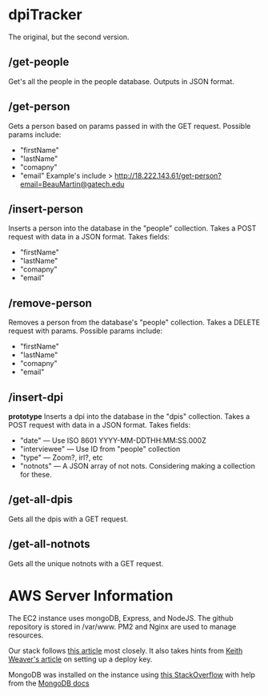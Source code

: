 # dpiTracker
The original, but the second version.

## /get-people
Get's all the people in the people database. Outputs in JSON format.

## /get-person
Gets a person based on params passed in with the GET request. Possible params include:
- "firstName"
- "lastName"
- "comapny"
- "email"
Example's include > http://18.222.143.61/get-person?email=BeauMartin@gatech.edu

## /insert-person
Inserts a person into the database in the "people" collection. Takes a POST request with data in a JSON format. Takes fields:
- "firstName"
- "lastName"
- "comapny"
- "email"

## /remove-person
Removes a person from the database's "people" collection. Takes a DELETE request with params. Possible params include:
- "firstName"
- "lastName"
- "comapny"
- "email"

## /insert-dpi
**prototype**
Inserts a dpi into the database in the "dpis" collection. Takes a POST request with data in a JSON format. Takes fields:
- "date" — Use ISO 8601 YYYY-MM-DDTHH:MM:SS.000Z
- "interviewee" — Use ID from "people" collection
- "type" — Zoom?, irl?, etc
- "notnots" — A JSON array of not nots. Considering making a collection for these.

## /get-all-dpis
Gets all the dpis with a GET request.

## /get-all-notnots
Gets all the unique notnots with a GET request.

# AWS Server Information

The EC2 instance uses mongoDB, Express, and NodeJS. The github repository is stored in /var/www. PM2 and Nginx are used to manage resources.

Our stack follows [this article](https://itnext.io/deploy-a-mongodb-expressjs-reactjs-nodejs-mern-stack-web-application-on-aws-ec2-2a0d8199a682) most closely. It also takes hints from [Keith Weaver's article](https://medium.com/@Keithweaver_/setting-up-mern-stack-on-aws-ec2-6dc599be4737) on setting up a deploy key.

MongoDB was installed on the instance using [this StackOverflow](https://stackoverflow.com/questions/61547664/im-unable-to-install-mongodb-in-my-ubuntu-system-and-i-face-this-error-while-in) with help from the [MongoDB docs](https://docs.mongodb.com/manual/tutorial/install-mongodb-on-ubuntu/)

